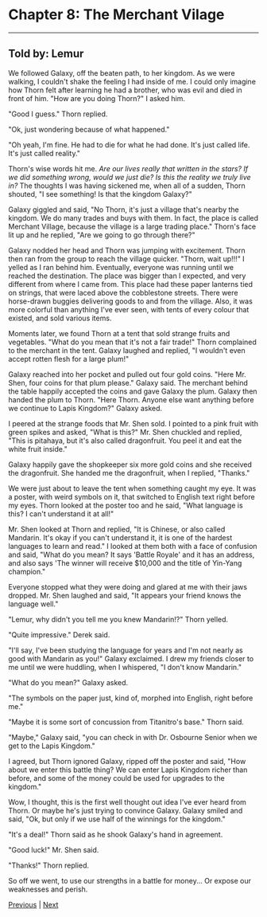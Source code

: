 # Chapter 8: The Merchant Vilage
---

## Told by: Lemur

We followed Galaxy, off the beaten path, to her kingdom. As we were walking, I couldn't shake the feeling I had inside of me. I could only imagine how Thorn felt after learning he had a brother, who was evil and died in front of him. "How are you doing Thorn?" I asked him.

"Good I guess." Thorn replied.

"Ok, just wondering because of what happened."

"Oh yeah, I'm fine. He had to die for what he had done. It's just called life. It's just called reality."

Thorn's wise words hit me. *Are our lives really that written in the stars? If we did something wrong, would we just die? Is this the reality we truly live in?* The thoughts I was having sickened me, when all of a sudden, Thorn shouted, "I see something! Is that the kingdom Galaxy?"

Galaxy giggled and said, "No Thorn, it's just a village that's nearby the kingdom. We do many trades and buys with them. In fact, the place is called Merchant Village, because the village is a large trading place."
Thorn's face lit up and he replied, "Are we going to go through there?"

Galaxy nodded her head and Thorn was jumping with excitement. Thorn then ran from the group to reach the village quicker. "Thorn, wait up!!!" I yelled as I ran behind him. Eventually, everyone was running until we reached the destination. The place was bigger than I expected, and very different from where I came from. This place had these paper lanterns tied on strings, that were laced above the cobblestone streets. There were horse-drawn buggies delivering goods to and from the village. Also, it was more colorful than anything I've ever seen, with tents of every colour that existed, and sold various items.

Moments later, we found Thorn at a tent that sold strange fruits and vegetables. "What do you mean that it's not a fair trade!" Thorn complained to the merchant in the tent. Galaxy laughed and replied, "I wouldn't even accept rotten flesh for a large plum!"

Galaxy reached into her pocket and pulled out four gold coins. "Here Mr. Shen, four coins for that plum please." Galaxy said. The merchant behind the table happily accepted the coins and gave Galaxy the plum. Galaxy then handed the plum to Thorn. "Here Thorn. Anyone else want anything before we continue to Lapis Kingdom?" Galaxy asked.

I peered at the strange foods that Mr. Shen sold. I pointed to a pink fruit with green spikes and asked, "What is this?"
Mr. Shen chuckled and replied, "This is pitahaya, but it's also called dragonfruit. You peel it and eat the white fruit inside."

Galaxy happily gave the shopkeeper six more gold coins and she received the dragonfruit. She handed me the dragonfruit, when I replied, "Thanks."

We were just about to leave the tent when something caught my eye. It was a poster, with weird symbols on it, that switched to English text right before my eyes. Thorn looked at the poster too and he said, "What language is this? I can't understand it at all!"

Mr. Shen looked at Thorn and replied, "It is Chinese, or also called Mandarin. It's okay if you can't understand it, it is one of the hardest languages to learn and read."
I looked at them both with a face of confusion and said, "What do you mean? It says 'Battle Royale' and it has an address, and also says 'The winner will receive $10,000 and the title of Yin-Yang champion."

Everyone stopped what they were doing and glared at me with their jaws dropped. Mr. Shen laughed and said, "It appears your friend knows the language well."

"Lemur, why didn't you tell me you knew Mandarin!?" Thorn yelled.

"Quite impressive." Derek said.

"I'll say, I've been studying the language for years and I'm not nearly as good with Mandarin as you!" Galaxy exclaimed.
I drew my friends closer to me until we were huddling, when I whispered, "I don't know Mandarin."

"What do you mean?" Galaxy asked.

"The symbols on the paper just, kind of, morphed into English, right before me."

"Maybe it is some sort of concussion from Titanitro's base." Thorn said.

"Maybe," Galaxy said, "you can check in with Dr. Osbourne Senior when we get to the Lapis Kingdom."

I agreed, but Thorn ignored Galaxy, ripped off the poster and said, "How about we enter this battle thing? We can enter Lapis Kingdom richer than before, and some of the money could be used for upgrades to the kingdom."

Wow, I thought, this is the first well thought out idea I've ever heard from Thorn. Or maybe he's just trying to convince Galaxy. Galaxy smiled and said, "Ok, but only if we use half of the winnings for the kingdom."

"It's a deal!" Thorn said as he shook Galaxy's hand in agreement.

"Good luck!" Mr. Shen said.

"Thanks!" Thorn replied.

So off we went, to use our strengths in a battle for money... Or expose our weaknesses and perish.




[Previous](https://lemurkolachnik.github.io/Legend-of-Lemur/pages/book_1_chapters/7) | [Next](https://lemurkolachnik.github.io/Legend-of-Lemur/pages/book_1_chapters/9)

